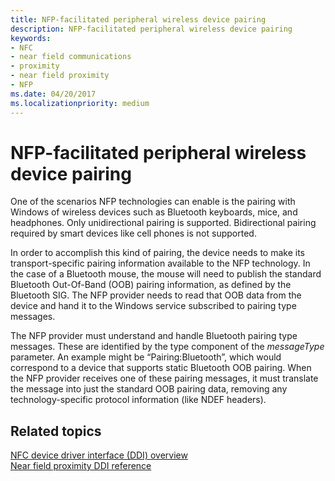 ```yaml
---
title: NFP-facilitated peripheral wireless device pairing
description: NFP-facilitated peripheral wireless device pairing
keywords:
- NFC
- near field communications
- proximity
- near field proximity
- NFP
ms.date: 04/20/2017
ms.localizationpriority: medium
---
```


# NFP-facilitated peripheral wireless device pairing


One of the scenarios NFP technologies can enable is the pairing with Windows of wireless devices such as Bluetooth keyboards, mice, and headphones. Only unidirectional pairing is supported. Bidirectional pairing required by smart devices like cell phones is not supported.

In order to accomplish this kind of pairing, the device needs to make its transport-specific pairing information available to the NFP technology. In the case of a Bluetooth mouse, the mouse will need to publish the standard Bluetooth Out-Of-Band (OOB) pairing information, as defined by the Bluetooth SIG. The NFP provider needs to read that OOB data from the device and hand it to the Windows service subscribed to pairing type messages.

The NFP provider must understand and handle Bluetooth pairing type messages. These are identified by the type component of the *messageType* parameter. An example might be “Pairing:Bluetooth”, which would correspond to a device that supports static Bluetooth OOB pairing. When the NFP provider receives one of these pairing messages, it must translate the message into just the standard OOB pairing data, removing any technology-specific protocol information (like NDEF headers).

 

 
## Related topics
[NFC device driver interface (DDI) overview](/windows-hardware/drivers/ddi/index)  
[Near field proximity DDI reference](/windows-hardware/drivers/ddi/index)

